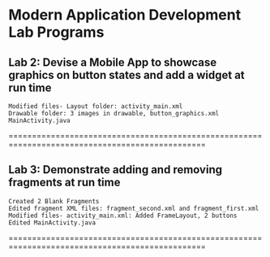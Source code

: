 # Modern Application Development Lab Programs

## Lab 2: Devise a Mobile App to showcase graphics on button states and add a widget at run time
 
	Modified files- Layout folder: activity_main.xml
	Drawable folder: 3 images in drawable, button_graphics.xml
	MainActivity.java


================================================================================================


## Lab 3: Demonstrate adding and removing fragments at run time

	Created 2 Blank Fragments
	Edited fragment XML files: fragment_second.xml and fragment_first.xml
	Modified files- activity_main.xml: Added FrameLayout, 2 buttons
	Edited MainActivity.java


================================================================================================
	
